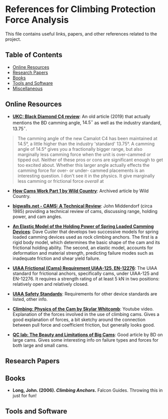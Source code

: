 # References for Climbing Protection Force Analysis

This file contains useful links, papers, and other references related to the project.

## Table of Contents
- [Online Resources](#online-resources)
- [Research Papers](#research-papers)
- [Books](#books)
- [Tools and Software](#tools-and-software)
- [Miscellaneous](#miscellaneous)

## Online Resources
- **[UKC: Black Diamond C4 review](https://www.ukclimbing.com/gear/climbing/protection/black_diamond_camalot_c4-12331)**: An old article (2019) that actually mentions the BD camming angle, $14.5^\circ$ as well as the industry standard, $13.75^\circ$. 
>The camming angle of the new Camalot C4 has been maintained at 14.5°, a little higher than the industry 'standard' 13.75°. A camming angle of 14.5° gives you a fractionally bigger range, but also marginally less camming force when the unit is over-cammed or tipped out. Neither of these pros or cons are significant enough to get too excited about.
Whether this larger angle actually effects the camming force for over- or under- cammed placements is an interesting question. I don't see it in the physics. It give marginally less camming or frictional force *overall* at

- **[How Cams Work Part 1 by Wild Country](https://web.archive.org/web/20070629123443/http://www.wildcountry.co.uk/HintsandTips/UnderstandingCams/General/)**: Archived article by Wild Country.

- **[bigwalls.net - CAMS: A Technical Review](https://www.bigwalls.net/climb/camf/#:~:text=Range%20and%20holding%20power%20are,cam%20angles%20near%2014.5%20degrees.)**: John Middendorf (circa 1985) providing a technical review of cams, discussing range, holding power, and cam angles.

- **[An Elastic Model of the Holding Power of Spring Loaded Camming Devices](https://web.mit.edu/custer/www/rocking/cams/cams.body.html#:~:text=Figure%204%20shows%20the%20forces,rock%20surface%20drops%20below%20tan)**: Dave Custer that develops two successive models for spring loaded camming devices used as rock climbing anchors. The first is a rigid body model, which determines the basic shape of the cam and its frictional holding ability. The second, an elastic model, accounts for deformation and material strength, predicting failure modes such as inadequate friction and shear yield failure. 

- **[UIAA Frictional (Cams) Requirement UIAA-125, EN-12276](chrome-extension://efaidnbmnnnibpcajpcglclefindmkaj/https://www.theuiaa.org/documents/safety-standards/Pictorial_UIAA125%20Frictional%20Anchors.pdf)**: The UIAA standard for frictional anchors, specifically cams, under UIAA-125 and EN-12276. It requires a strength rating of at least 5 kN in two positions: relatively open and relatively closed. 
- **[UIAA Safety Standards](https://www.theuiaa.org/safety-standards/)**: Requirements for other device standards are listed, other info.

- **[Climbing: Physics of the Cam by Skylar Whitcomb](https://youtu.be/N74jOXh2iwI?si=w13iUa4vwjB3WW5a&t=179)**: Youtube video. Explanation of the forces involved in the use of climbing cams. Gives a good explanation of forces, a bit sketchy around the connection between pull force and coefficient friction, but generally looks good.

- **[QC lab: The Beauty and Limitations of Big Cams](https://www.blackdiamondequipment.com/en_US/stories/experience-story-qc-lab-big-cams/)**: Good article by BD on large cams. Gives some interesting info on failure types and forces for both large and small cams.

## Research Papers

## Books
- **Long, John. (2006). *Climbing Anchors*.** Falcon Guides. Throwing this in just for fun!
  
## Tools and Software


